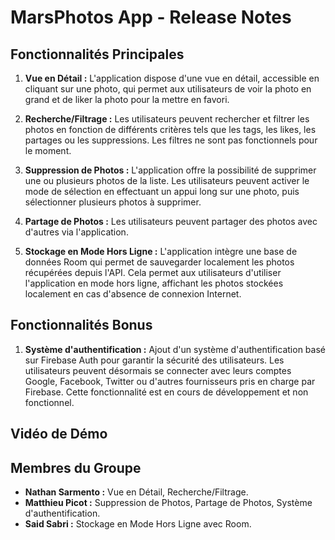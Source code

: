 # MarsPhotos App - Release Notes

## Fonctionnalités Principales

1. **Vue en Détail :** L'application dispose d'une vue en détail, accessible en cliquant sur une photo, qui permet aux utilisateurs de voir la photo en grand et de liker la photo pour la mettre en favori.

2. **Recherche/Filtrage :** Les utilisateurs peuvent rechercher et filtrer les photos en fonction de différents critères tels que les tags, les likes, les partages ou les suppressions. Les filtres ne sont pas fonctionnels pour le moment.

3. **Suppression de Photos :** L'application offre la possibilité de supprimer une ou plusieurs photos de la liste. Les utilisateurs peuvent activer le mode de sélection en effectuant un appui long sur une photo, puis sélectionner plusieurs photos à supprimer.

4. **Partage de Photos :** Les utilisateurs peuvent partager des photos avec d'autres via l'application.

5. **Stockage en Mode Hors Ligne :** L'application intègre une base de données Room qui permet de sauvegarder localement les photos récupérées depuis l'API. Cela permet aux utilisateurs d'utiliser l'application en mode hors ligne, affichant les photos stockées localement en cas d'absence de connexion Internet.

## Fonctionnalités Bonus

1. **Système d'authentification :** Ajout d'un système d'authentification basé sur Firebase Auth pour garantir la sécurité des utilisateurs. Les utilisateurs peuvent désormais se connecter avec leurs comptes Google, Facebook, Twitter ou d'autres fournisseurs pris en charge par Firebase. Cette fonctionnalité est en cours de développement et non fonctionnel.

## Vidéo de Démo



## Membres du Groupe

- **Nathan Sarmento :** Vue en Détail, Recherche/Filtrage.
- **Matthieu Picot :** Suppression de Photos, Partage de Photos, Système d'authentification.
- **Said Sabri :** Stockage en Mode Hors Ligne avec Room.
